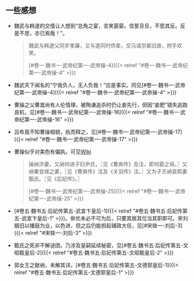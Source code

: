 ---
---

## 一些感想

- 魏武与韩遂的交情让人想到“总角之宴，言笑晏晏。信誓旦旦，不思其反。反是不思，亦已焉哉！”。

    > 魏武与韩遂父同岁孝廉，又与遂同时侪辈，交马语京都旧故，拊手欢笑。
    >
    > [#卷一·魏书一·武帝纪第一-武帝操-4]({{< relref "#卷一·魏书一·武帝纪第一-武帝操-4" >}})

- 魏武天下闻名的“宁我负人，无人负我！”应是事实。同见[#卷一·魏书一·武帝纪第一-武帝操-4]({{< relref "#卷一·魏书一·武帝纪第一-武帝操-4" >}})

- 曹操之父曹嵩尚有人伦情理，被陶谦追杀时仍让妾先行，但因“妾肥”错失逃跑良机，见[#卷一·魏书一·武帝纪第一-武帝操-16]({{< relref "#卷一·魏书一·武帝纪第一-武帝操-16" >}})

- 吕布竟不知曹操相貌，执而释之，见[#卷一·魏书一·武帝纪第一-武帝操-17]({{< relref "#卷一·魏书一·武帝纪第一-武帝操-17" >}})

- 曹操似乎对美色有偏执。可见[Wiki](https://zh.wikipedia.org/wiki/Category:%E6%9B%B9%E6%93%8D%E5%A6%BB%E5%A6%BE)

    > 操纳济妻，又纳何进子妇尹氏，〖见《曹爽传》及注，即何晏之母。〗又纳秦宜禄之妻，〖见《曹爽传》注及《关羽传》注。〗又为子丕纳袁熙妻甄氏。〖见《后妃传》。〗
    >
    > [#卷一·魏书一·武帝纪第一-武帝操-25]({{< relref "#卷一·魏书一·武帝纪第一-武帝操-25" >}})

- [#卷五·魏书五·后妃传第五-武宣卞皇后-1]({{< relref "#卷五·魏书五·后妃传第五-武宣卞皇后-1" >}})。俳优未必不可为后，只要其居其位当其职即可。宋刘娥旧以播鼓为业，以色进，但之后仍能担起辅政大任，见[#宋轶一-刘后-3]({{< relref "#宋轶一-刘后-3" >}})

- 甄氏之死非不解谜团，乃涉及皇嗣延续秘密，见[#卷五·魏书五·后妃传第五-文昭甄皇后-2]({{< relref "#卷五·魏书五·后妃传第五-文昭甄皇后-2" >}})

- 郭女王之献纳，未解其详。[#卷五·魏书五·后妃传第五-文德郭皇后-1]({{< relref "#卷五·魏书五·后妃传第五-文德郭皇后-1" >}})
